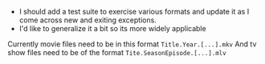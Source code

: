 - I should add a test suite to exercise various formats and update it as I come across new and exiting exceptions.
- I'd like to generalize it a bit so its more widely applicable

Currently movie files need to be in this format `Title.Year.[...].mkv`
And tv show files need to be of the format `Tite.SeasonEpisode.[...].mlv`
